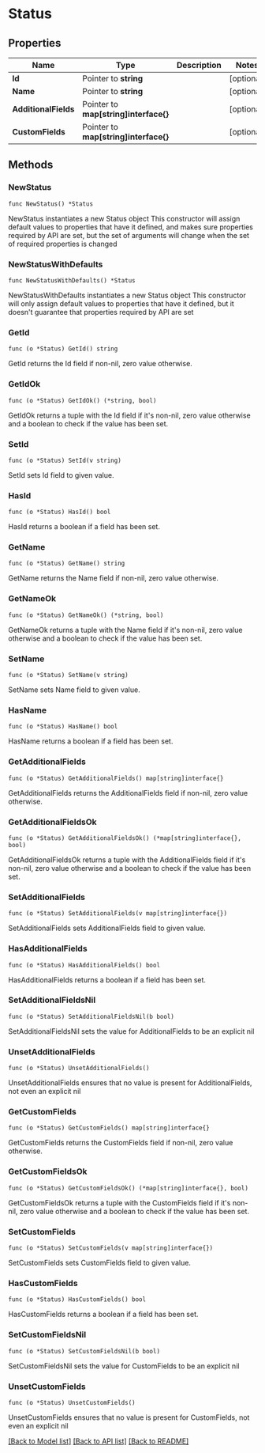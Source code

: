 # Status

## Properties

Name | Type | Description | Notes
------------ | ------------- | ------------- | -------------
**Id** | Pointer to **string** |  | [optional] 
**Name** | Pointer to **string** |  | [optional] 
**AdditionalFields** | Pointer to **map[string]interface{}** |  | [optional] 
**CustomFields** | Pointer to **map[string]interface{}** |  | [optional] 

## Methods

### NewStatus

`func NewStatus() *Status`

NewStatus instantiates a new Status object
This constructor will assign default values to properties that have it defined,
and makes sure properties required by API are set, but the set of arguments
will change when the set of required properties is changed

### NewStatusWithDefaults

`func NewStatusWithDefaults() *Status`

NewStatusWithDefaults instantiates a new Status object
This constructor will only assign default values to properties that have it defined,
but it doesn't guarantee that properties required by API are set

### GetId

`func (o *Status) GetId() string`

GetId returns the Id field if non-nil, zero value otherwise.

### GetIdOk

`func (o *Status) GetIdOk() (*string, bool)`

GetIdOk returns a tuple with the Id field if it's non-nil, zero value otherwise
and a boolean to check if the value has been set.

### SetId

`func (o *Status) SetId(v string)`

SetId sets Id field to given value.

### HasId

`func (o *Status) HasId() bool`

HasId returns a boolean if a field has been set.

### GetName

`func (o *Status) GetName() string`

GetName returns the Name field if non-nil, zero value otherwise.

### GetNameOk

`func (o *Status) GetNameOk() (*string, bool)`

GetNameOk returns a tuple with the Name field if it's non-nil, zero value otherwise
and a boolean to check if the value has been set.

### SetName

`func (o *Status) SetName(v string)`

SetName sets Name field to given value.

### HasName

`func (o *Status) HasName() bool`

HasName returns a boolean if a field has been set.

### GetAdditionalFields

`func (o *Status) GetAdditionalFields() map[string]interface{}`

GetAdditionalFields returns the AdditionalFields field if non-nil, zero value otherwise.

### GetAdditionalFieldsOk

`func (o *Status) GetAdditionalFieldsOk() (*map[string]interface{}, bool)`

GetAdditionalFieldsOk returns a tuple with the AdditionalFields field if it's non-nil, zero value otherwise
and a boolean to check if the value has been set.

### SetAdditionalFields

`func (o *Status) SetAdditionalFields(v map[string]interface{})`

SetAdditionalFields sets AdditionalFields field to given value.

### HasAdditionalFields

`func (o *Status) HasAdditionalFields() bool`

HasAdditionalFields returns a boolean if a field has been set.

### SetAdditionalFieldsNil

`func (o *Status) SetAdditionalFieldsNil(b bool)`

 SetAdditionalFieldsNil sets the value for AdditionalFields to be an explicit nil

### UnsetAdditionalFields
`func (o *Status) UnsetAdditionalFields()`

UnsetAdditionalFields ensures that no value is present for AdditionalFields, not even an explicit nil
### GetCustomFields

`func (o *Status) GetCustomFields() map[string]interface{}`

GetCustomFields returns the CustomFields field if non-nil, zero value otherwise.

### GetCustomFieldsOk

`func (o *Status) GetCustomFieldsOk() (*map[string]interface{}, bool)`

GetCustomFieldsOk returns a tuple with the CustomFields field if it's non-nil, zero value otherwise
and a boolean to check if the value has been set.

### SetCustomFields

`func (o *Status) SetCustomFields(v map[string]interface{})`

SetCustomFields sets CustomFields field to given value.

### HasCustomFields

`func (o *Status) HasCustomFields() bool`

HasCustomFields returns a boolean if a field has been set.

### SetCustomFieldsNil

`func (o *Status) SetCustomFieldsNil(b bool)`

 SetCustomFieldsNil sets the value for CustomFields to be an explicit nil

### UnsetCustomFields
`func (o *Status) UnsetCustomFields()`

UnsetCustomFields ensures that no value is present for CustomFields, not even an explicit nil

[[Back to Model list]](../README.md#documentation-for-models) [[Back to API list]](../README.md#documentation-for-api-endpoints) [[Back to README]](../README.md)


